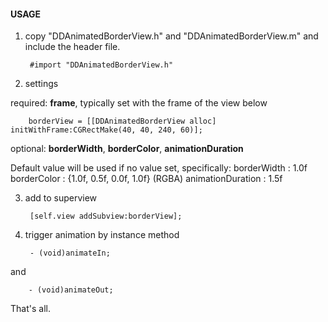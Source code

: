 #### USAGE
1. copy "DDAnimatedBorderView.h" and "DDAnimatedBorderView.m" and include the header file.

        #import "DDAnimatedBorderView.h"
2. settings

required: **frame**, typically set with the frame of the view below

        borderView = [[DDAnimatedBorderView alloc] initWithFrame:CGRectMake(40, 40, 240, 60)];
optional: **borderWidth**, **borderColor**, **animationDuration**

Default value will be used if no value set, specifically:
borderWidth : 1.0f
borderColor : {1.0f, 0.5f, 0.0f, 1.0f} (RGBA)
animationDuration : 1.5f

3. add to superview

        [self.view addSubview:borderView];
4. trigger animation by instance method

        - (void)animateIn;
and

        - (void)animateOut;
That's all.
